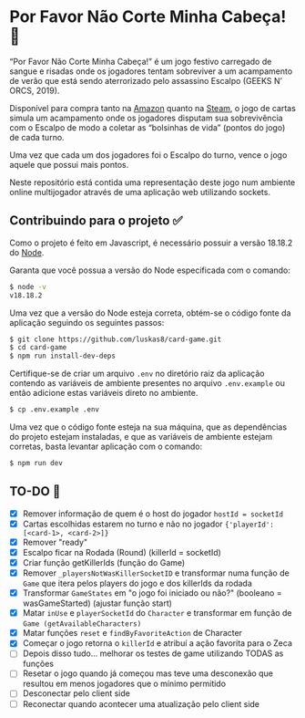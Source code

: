 # Por Favor Não Corte Minha Cabeça! 👻

“Por Favor Não Corte Minha Cabeça!” é um jogo festivo carregado de sangue e risadas onde os jogadores tentam sobreviver a um acampamento de verão que está sendo aterrorizado pelo assassino Escalpo (GEEKS N’ ORCS, 2019).

Disponível para compra tanto na [Amazon](https://www.amazon.com.br/Favor-Corte-Cabe%C3%A7a-Geeks-Orcs/dp/B07WW254FF) quanto na [Steam](https://steamcommunity.com/sharedfiles/filedetails/?id=2081192874), o jogo de cartas simula um acampamento onde os jogadores disputam sua sobrevivência com o Escalpo de modo a coletar as “bolsinhas de vida” (pontos do jogo) de cada turno.

Uma vez que cada um dos jogadores foi o Escalpo do turno, vence o jogo aquele que possui mais pontos.

Neste repositório está contida uma representação deste jogo num ambiente online multijogador através de uma aplicação web utilizando sockets.

## Contribuindo para o projeto ✅

Como o projeto é feito em Javascript, é necessário possuir a versão 18.18.2 do [Node](https://nodejs.org/en).

Garanta que você possua a versão do Node especificada com o comando:

```bash
$ node -v
v18.18.2
```

Uma vez que a versão do Node esteja correta, obtém-se o código fonte da aplicação seguindo os seguintes passos:

```bash
$ git clone https://github.com/luskas8/card-game.git
$ cd card-game
$ npm run install-dev-deps
```

Certifique-se de criar um arquivo `.env` no diretório raiz da aplicação contendo as variáveis de ambiente presentes no arquivo `.env.example` ou então adicione estas variáveis direto no ambiente.

```bash
$ cp .env.example .env
```

Uma vez que o código fonte esteja na sua máquina, que as dependências do projeto estejam instaladas, e que as variáveis de ambiente estejam corretas, basta levantar aplicação com o comando:

```bash
$ npm run dev
```

## TO-DO 📝

-   [x] Remover informação de quem é o host do jogador `hostId = socketId`
-   [x] Cartas escolhidas estarem no turno e não no jogador `{'playerId': [<card-1>, <card-2>]}`
-   [x] Remover "ready"
-   [x] Escalpo ficar na Rodada (Round) (killerId = socketId)
-   [x] Criar função getKillerIds (função do Game)
-   [x] Remover `_playersNotWasKillerSocketID` e transformar numa função de `Game` que itera pelos players do jogo e dos killerIds da rodada
-   [x] Transformar `GameStates` em "o jogo foi iniciado ou não?" (booleano = wasGameStarted) (ajustar função start)
-   [x] Matar `inUse` e `playerSocketId` do `Character` e transformar em função de `Game (getAvailableCharacters)`
-   [x] Matar funções `reset` e `findByFavoriteAction` de Character
-   [x] Começar o jogo retorna o `killerId` e atribuí a ação favorita para o Zeca
-   [ ] Depois disso tudo... melhorar os testes de game utilizando TODAS as funções
-   [ ] Resetar o jogo quando já começou mas teve uma desconexão que resultou em menos jogadores que o mínimo permitido
-   [ ] Desconectar pelo client side
-   [ ] Reconectar quando acontecer uma atualização pelo client side
